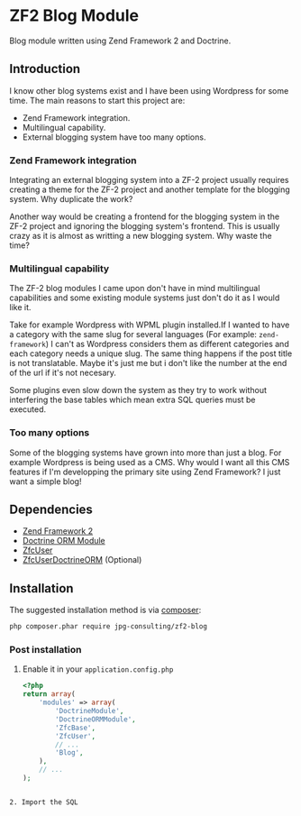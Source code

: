 # ZF2 Blog Module


Blog module written using Zend Framework 2 and Doctrine.

## Introduction

I know other blog systems exist and I have been using Wordpress for some time. The main reasons to start this project are:

- Zend Framework integration.
- Multilingual capability.
- External blogging system have too many options.

### Zend Framework integration
Integrating an external blogging system into a ZF-2 project usually requires creating a theme for the ZF-2 project and another template for the blogging system. Why duplicate the work?

Another way would be creating a frontend for the blogging system in the ZF-2 project and ignoring the blogging system's frontend. This is usually crazy as it is almost as writting a new blogging system. Why waste the time?

### Multilingual capability
The ZF-2 blog modules I came upon don't have in mind multilingual capabilities and some existing module systems just don't do it as I would like it.

Take for example Wordpress with WPML plugin installed.If I wanted to have a category with the same slug for several languages (For example: `zend-framework`) I can't as Wordpress considers them as different categories and each category needs a unique slug. The same thing happens if the post title is not translatable. Maybe it's just me but i don't like the number at the end of the url if it's not necesary.

Some plugins even slow down the system as they try to work without interfering the base tables which mean extra SQL queries must be executed.

### Too many options
Some of the blogging systems have grown into more than just a blog. For example Wordpress is being used as a CMS. Why would I want all this CMS features if I'm developping the primary site using Zend Framework? I just want a simple blog!

## Dependencies

- [Zend Framework 2](https://github.com/zendframework/zf2)
- [Doctrine ORM Module](https://github.com/doctrine/DoctrineORMModule)
- [ZfcUser](https://github.com/ZF-Commons/ZfcUser)
- [ZfcUserDoctrineORM](https://github.com/ZF-Commons/ZfcUserDoctrineORM) (Optional)


## Installation

The suggested installation method is via [composer](http://getcomposer.org):

```sh
php composer.phar require jpg-consulting/zf2-blog
```

### Post installation
1. Enable it in your `application.config.php`

    ```php
    <?php
    return array(
        'modules' => array(
            'DoctrineModule',
            'DoctrineORMModule',
            'ZfcBase',
            'ZfcUser',
            // ...
            'Blog',
        ),
        // ...
    );
``` 

2. Import the SQL
